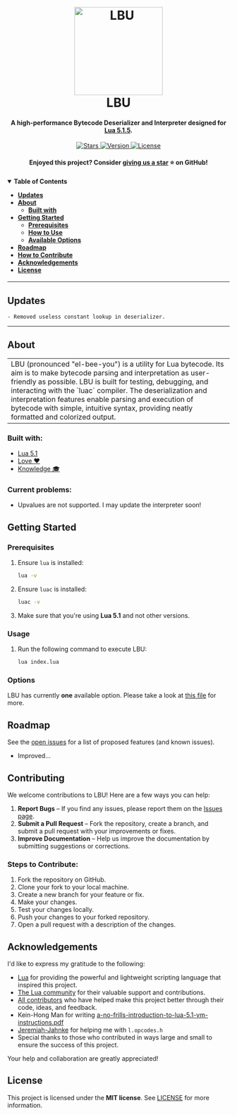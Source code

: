 <h1 align="center">
  <br>
  <a href="https://github.com/spxnso/LBU">
    <img src="https://www.lua.org/images/luaa.gif" alt="LBU" width="200">
  </a>
  <br>
  LBU
  <br>
  <h4 align="center">
    A high-performance Bytecode Deserializer and Interpreter designed for
    <a href="https://www.lua.org/manual/5.1/" target="_blank">Lua 5.1.5</a>.
  </h4>
</h1>
<!-- this is a comment -->
<p align="center">
  <a href="https://github.com/spxnso/LBU/stargazers">
    <img src="https://img.shields.io/github/stars/spxnso/LBU?color=%232C2D72" alt="Stars">
  </a>
  <a href="https://github.com/spxnso/LBU/readme.md">
    <img src="https://img.shields.io/badge/version-1.0.1-%232C2D72" alt="Version">
  </a>
  <a href="https://github.com/spxnso/LBU/LICENSE">
    <img src="https://img.shields.io/github/license/spxnso/LBU?color=%232C2D72" alt="License">
  </a>
</p>

<p align="center">
  <h4 align="center">
    Enjoyed this project? Consider
    <a href="https://github.com/spxnso/LBU/stargazers">giving us a star</a> ⭐ on GitHub!
  </h4>
</p>

<h4 align="left">
  <details open="open">
    <summary>Table of Contents</summary>
    <ul>
      <li><a href="#updates">Updates</a>
      <li><a href="#about">About</a>
        <ul>
          <li><a href="#built-with">Built with</a></li>
        </ul>
      </li>
      <li><a href="#getting-started">Getting Started</a>
        <ul>
          <li><a href="#prerequisites">Prerequisites</a></li>
          <li><a href="#usage">How to Use</a></li>
          <li><a href="#options">Available Options</a></li>
        </ul>
      </li>
      <li><a href="#roadmap">Roadmap</a></li>
      <li><a href="#contributing">How to Contribute</a></li>
      <li><a href="#acknowledgements">Acknowledgements</a></li>
      <li><a href="#license">License</a></li>
    </ul>
  </details>
</h4>

---

## Updates
    - Removed useless constant lookup in deserializer.

--- 

## About

<table>
  <tr>
    <td>
      LBU (pronounced "el-bee-you") is a utility for Lua bytecode. Its aim is to make bytecode parsing and
      interpretation as user-friendly as possible. LBU is built for testing, debugging, and interacting with the `luac`
      compiler. The deserialization and interpretation features enable parsing and execution of bytecode with simple,
      intuitive syntax, providing neatly formatted and colorized output.
    </td>
  </tr>
</table>


### Built with:
- [Lua 5.1](https://www.lua.org/manual/5.1/)
- [Love ❤️](https://c.tenor.com/kq7GyBPPIj0AAAAd/tenor.gif)
- [Knowledge 🎓](https://chatgpt.com)

### Current problems:
 - Upvalues are not supported. I may update the interpreter soon!

## Getting Started

### Prerequisites

1. Ensure `lua` is installed:
   ```bash
   lua -v
   ```

2. Ensure `luac` is installed:
   ```bash
   luac -v
   ```
3. Make sure that you're using **Lua 5.1** and not other versions.

### Usage

1. Run the following command to execute LBU:
   ```bash
   lua index.lua
   ```

### Options

LBU has currently **one** available option. Please take a look at [this file](index.lua) for more.

## Roadmap

See the [open issues](https://github.com/spxnso/LBU/issues) for a list of proposed features (and known issues).

- Improved...

## Contributing

We welcome contributions to LBU! Here are a few ways you can help:

1. **Report Bugs** – If you find any issues, please report them on the [Issues page](https://github.com/spxnso/LBU/issues).
2. **Submit a Pull Request** – Fork the repository, create a branch, and submit a pull request with your improvements or fixes.
3. **Improve Documentation** – Help us improve the documentation by submitting suggestions or corrections.

### Steps to Contribute:

1. Fork the repository on GitHub.
2. Clone your fork to your local machine.
3. Create a new branch for your feature or fix.
4. Make your changes.
5. Test your changes locally.
6. Push your changes to your forked repository.
7. Open a pull request with a description of the changes.

## Acknowledgements

I'd like to express my gratitude to the following:

- [Lua](https://www.lua.org/) for providing the powerful and lightweight scripting language that inspired this project.
- [The Lua community](https://www.lua.org/community.html) for their valuable support and contributions.
- [All contributors](https://github.com/spxnso/LBU/graphs/contributors) who have helped make this project better through their code, ideas, and feedback.
- Kein-Hong Man for writing [a-no-frills-introduction-to-lua-5.1-vm-instructions.pdf](https://github.com/Ty-Chen/Reading-List/blob/master/a-no-frills-introduction-to-lua-5.1-vm-instructions.pdf)
- [Jeremiah-Jahnke](https://github.com/Jeremiah-Jahnke) for helping me with `l.opcodes.h`
- Special thanks to those who contributed in ways large and small to ensure the success of this project.

Your help and collaboration are greatly appreciated!

## License

This project is licensed under the **MIT license**.
See [LICENSE](LICENSE) for more information.
